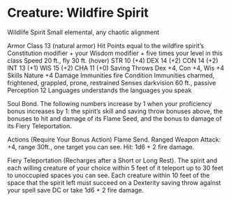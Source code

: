 # Creature: Wildfire Spirit

Wildlife Spirit
Small elemental, any chaotic alignment

Armor Class 13 (natural armor)
Hit Points equal to the wildfire spirit’s Constitution modifier + your Wisdom modifier + five times your level in this class
Speed 20 ft., fly 30 ft. (hover)
STR 10 (+4) DEX 14 (+2) CON 14 (+2) INT 13 (+1) WIS 15 (+2) CHA 11 (+0)
Saving Throws Dex +4, Con +4, Wis +4
Skills Nature +4
Damage Immunities fire
Condition Immunities charmed, frightened, grappled, prone, restrained
Senses darkvision 60 ft., passive Perception 12
Languages understands the languages you speak

Soul Bond. The following numbers increase by 1 when your proficiency bonus increases by 1: the spirit’s skill and saving throw bonuses above, the bonuses to hit and damage of its Flame Seed, and the bonus to damage of its Fiery Teleportation.

Actions (Require Your Bonus Action)
Flame Send. Ranged Weapon Attack: +4, range 30ft., one target you can see. Hit: 1d6 + 2 fire damage.

Fiery Teleportation (Recharges after a Short or Long Rest). The spirit and each willing creature of your choice within 5 feet of it teleport up to 30 feet to unoccupied spaces you can see. Each creature within 10 feet of the space that the spirit left must succeed on a Dexterity saving throw against your spell save DC or take 1d6 + 2 fire damage.
